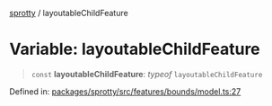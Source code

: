 
[sprotty](../globals) / layoutableChildFeature

# Variable: layoutableChildFeature

> `const` **layoutableChildFeature**: *typeof* `layoutableChildFeature`

Defined in: [packages/sprotty/src/features/bounds/model.ts:27](https://github.com/eclipse-sprotty/sprotty/blob/f9b2433481cc27a1ac0c92d525a92039ae7f6c76/packages/sprotty/src/features/bounds/model.ts#L27)
